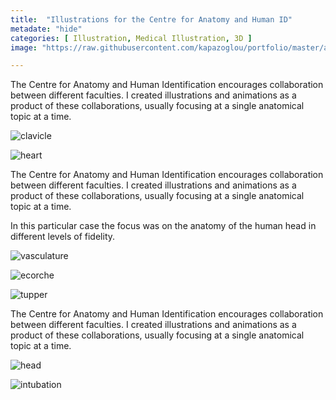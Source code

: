 ```yaml
---
title:  "Illustrations for the Centre for Anatomy and Human ID"
metadate: "hide"
categories: [ Illustration, Medical Illustration, 3D ]
image: "https://raw.githubusercontent.com/kapazoglou/portfolio/master/assets/images/item/anim_medDes2.gif"

---
```


The Centre for Anatomy and Human Identification encourages collaboration between different faculties. I created  illustrations and animations as a product of these collaborations, usually focusing at a single anatomical topic at a time. 

![clavicle](https://raw.githubusercontent.com/kapazoglou/portfolio/master/assets/images/item/clavicle.png)

![heart](https://raw.githubusercontent.com/kapazoglou/portfolio/master/assets/images/item/med_3.png)


The Centre for Anatomy and Human Identification encourages collaboration between different faculties. I created  illustrations and animations as a product of these collaborations, usually focusing at a single anatomical topic at a time.

In this particular case the focus was on the anatomy of the human head in different levels of fidelity.

![vasculature](https://raw.githubusercontent.com/kapazoglou/portfolio/master/assets/images/item/med_2.png)

![ecorche](https://raw.githubusercontent.com/kapazoglou/portfolio/master/assets/images/item/drw_5.png)

![tupper](https://raw.githubusercontent.com/kapazoglou/portfolio/master/assets/images/item/drw_4.png)


The Centre for Anatomy and Human Identification encourages collaboration between different faculties. I created  illustrations and animations as a product of these collaborations, usually focusing at a single anatomical topic at a time. 

![head](https://raw.githubusercontent.com/kapazoglou/portfolio/master/assets/images/item/ani3.gif)

![intubation](https://raw.githubusercontent.com/kapazoglou/portfolio/master/assets/images/item/tube.gif)